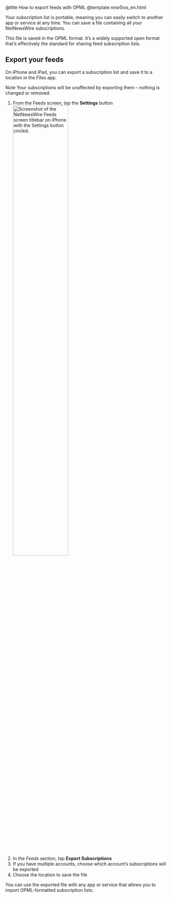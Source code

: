 @title How to export feeds with OPML
@template nnw5ios_en.html

Your subscription list is portable, meaning you can easily switch to another app or service at any time. You can save a file containing all your NetNewsWire subscriptions.

This file is saved in the OPML format. It’s a widely supported *open* format that’s effectively the standard for sharing feed subscription lists.

Export your feeds
-----------------

On iPhone and iPad, you can export a subscription list and save it to a location in the Files app.

<span class="badge-small">Note</span> Your subscriptions will be unaffected by exporting them – nothing is changed or removed.

1. From the Feeds screen, tap the **Settings** button
<img src="../../../images/ios-en-settings_button.png"
     alt="Screenshot of the NetNewsWire Feeds screen titlebar on iPhone with the Settings button circled."
     class="centeredImage lightBorder listImage"
     style="width: 60%;" />
2. In the *Feeds* section, tap **Export Subscriptions**
3. If you have multiple accounts, choose which account’s subscriptions will be exported
4. Choose the location to save the file

You can use the exported file with any app or service that allows you to import OPML-formatted subscription lists.